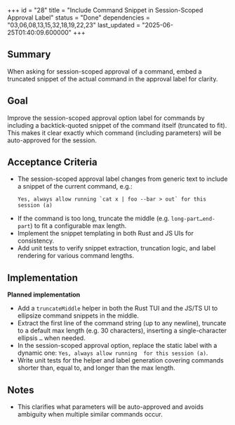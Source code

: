 +++
id = "28"
title = "Include Command Snippet in Session-Scoped Approval Label"
status = "Done"
dependencies = "03,06,08,13,15,32,18,19,22,23"
last_updated = "2025-06-25T01:40:09.600000"
+++

## Summary
When asking for session-scoped approval of a command, embed a truncated snippet of the actual command in the approval label for clarity.

## Goal
Improve the session-scoped approval option label for commands by including a backtick-quoted snippet of the command itself (truncated to fit).  This makes it clear exactly which command (including parameters) will be auto-approved for the session.

## Acceptance Criteria

- The session-scoped approval label changes from generic text to include a snippet of the current command, e.g.:  
  ```text
  Yes, always allow running `cat x | foo --bar > out` for this session (a)
  ```
- If the command is too long, truncate the middle (e.g. `long-part…end-part`) to fit a configurable max length.
- Implement the snippet templating in both Rust and JS UIs for consistency.
- Add unit tests to verify snippet extraction, truncation logic, and label rendering for various command lengths.

## Implementation

**Planned implementation**  
- Add a `truncateMiddle` helper in both the Rust TUI and the JS/TS UI to ellipsize command snippets in the middle.
- Extract the first line of the command string (up to any newline), truncate to a default max length (e.g. 30 characters), inserting a single-character ellipsis `…` when needed.
- In the session-scoped approval option, replace the static label with a dynamic one:
  `Yes, always allow running `<snippet>` for this session (a)`.
- Write unit tests for the helper and label generation covering commands shorter than, equal to, and longer than the max length.

## Notes

- This clarifies what parameters will be auto-approved and avoids ambiguity when multiple similar commands occur.
